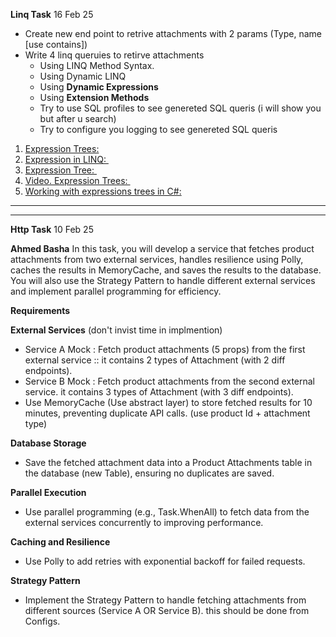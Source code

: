 __Linq Task__ 16 Feb 25
 - Create new end point to retrive attachments with 2 params (Type, name [use contains]) 
 - Write 4 linq queruies to retirve attachments
   - Using LINQ Method Syntax.
   - Using Dynamic LINQ
   - Using **Dynamic Expressions**
   - Using **Extension Methods**
   - Try to use SQL profiles to see genereted SQL queris (i will show you but after u search)
   - Try to configure you logging to see genereted SQL queris
  
 <ol data-slate-node="element" class="slate-ordered-list">

<li data-slate-node="element"><div data-slate-node="element" style="position: relative;"><span data-slate-node="text"><span data-slate-leaf="true"><span data-slate-zero-width="z" data-slate-length="0">﻿</span></span></span><a data-slate-node="element" data-slate-inline="true" target="_blank" rel="noopener noreferrer" href="&nbsp;https://docs.microsoft.com/en-us/dotnet/csharp/programming-guide/concepts/expression-trees/" style="display: inline;"><span data-slate-node="text"><span data-slate-leaf="true"><span data-slate-string="true">Expression Trees:</span></span></span></a><span data-slate-node="text"><span data-slate-leaf="true"><span data-slate-zero-width="z" data-slate-length="0">﻿</span></span></span></div></li>
<li data-slate-node="element"><div data-slate-node="element" style="position: relative;"><span data-slate-node="text"><span data-slate-leaf="true"><span data-slate-zero-width="z" data-slate-length="0">﻿</span></span></span><a data-slate-node="element" data-slate-inline="true" target="_blank" rel="noopener noreferrer" href="https://www.tutorialsteacher.com/linq/linq-expression" style="display: inline;"><span data-slate-node="text"><span data-slate-leaf="true"><span data-slate-string="true">Expression in LINQ: </span></span></span></a><span data-slate-node="text"><span data-slate-leaf="true"><span data-slate-zero-width="z" data-slate-length="0">﻿</span></span></span><a data-slate-node="element" data-slate-inline="true" target="_blank" rel="noopener noreferrer" href="https://www.tutorialsteacher.com/linq/linq-expression" style="display: inline;"><span data-slate-node="text"><span data-slate-leaf="true"><span data-slate-zero-width="z" data-slate-length="0">﻿</span></span></span></a><span data-slate-node="text"><span data-slate-leaf="true"><span data-slate-zero-width="z" data-slate-length="0">﻿</span></span></span></div></li><li data-slate-node="element"><div data-slate-node="element" style="position: relative;"><span data-slate-node="text"><span data-slate-leaf="true"><span data-slate-zero-width="z" data-slate-length="0">﻿</span></span></span><a data-slate-node="element" data-slate-inline="true" target="_blank" rel="noopener noreferrer" href="https://www.tutorialsteacher.com/linq/expression-tree" style="display: inline;"><span data-slate-node="text"><span data-slate-leaf="true"><span data-slate-string="true">Expression Tree: </span></span></span></a><span data-slate-node="text"><span data-slate-leaf="true"><span data-slate-zero-width="z" data-slate-length="0">﻿</span></span></span><a data-slate-node="element" data-slate-inline="true" target="_blank" rel="noopener noreferrer" href="https://www.tutorialsteacher.com/linq/expression-tree" style="display: inline;"><span data-slate-node="text"><span data-slate-leaf="true"><span data-slate-zero-width="z" data-slate-length="0">﻿</span></span></span></a><span data-slate-node="text"><span data-slate-leaf="true"><span data-slate-zero-width="z" data-slate-length="0">﻿</span></span></span></div></li><li data-slate-node="element"><div data-slate-node="element" style="position: relative;"><span data-slate-node="text"><span data-slate-leaf="true"><span data-slate-zero-width="z" data-slate-length="0">﻿</span></span></span><a data-slate-node="element" data-slate-inline="true" target="_blank" rel="noopener noreferrer" href="https://youtu.be/dwr40KytyaY" style="display: inline;"><span data-slate-node="text"><span data-slate-leaf="true"><span data-slate-string="true">Video. Expression Trees: </span></span></span></a><span data-slate-node="text"><span data-slate-leaf="true"><span data-slate-zero-width="z" data-slate-length="0">﻿</span></span></span><a data-slate-node="element" data-slate-inline="true" target="_blank" rel="noopener noreferrer" href="https://youtu.be/dwr40KytyaY" style="display: inline;"><span data-slate-node="text"><span data-slate-leaf="true"><span data-slate-zero-width="z" data-slate-length="0">﻿</span></span></span></a><span data-slate-node="text"><span data-slate-leaf="true"><span data-slate-zero-width="z" data-slate-length="0">﻿</span></span></span></div></li>
<li data-slate-node="element">
<div data-slate-node="element" style="position: relative;"><span data-slate-node="text"><span data-slate-leaf="true"><span data-slate-zero-width="z" data-slate-length="0">﻿</span></span></span><a data-slate-node="element" data-slate-inline="true" target="_blank" rel="noopener noreferrer" href="&nbsp;https://tyrrrz.me/blog/expression-trees" style="display: inline;"><span data-slate-node="text"><span data-slate-leaf="true"><span data-slate-string="true">Working with expressions trees in C#:</span></span></span></a><span data-slate-node="text"><span data-slate-leaf="true"><span data-slate-zero-width="z" data-slate-length="0">﻿</span></span></span></div></li></ol>

-----------------------------------------------------------------------------------------------------------------------------------------------------------
-----------------------------------------------------------------------------------------------------------------------------------------------------------

__Http Task__ 10 Feb 25

__Ahmed Basha__
In this task, you will develop a service that fetches product attachments from two external services, handles resilience using Polly, caches the results in MemoryCache, and saves the results to the database. 
You will also use the Strategy Pattern to handle different external services and implement parallel programming for efficiency.

**Requirements**

__External Services__ (don't invist time in implmention)
- Service A Mock : Fetch product attachments (5 props) from the first external service :: it contains 2 types of Attachment (with 2 diff endpoints).
- Service B Mock : Fetch product attachments from the second external service. it contains 3 types of Attachment (with 3 diff endpoints).
 - Use MemoryCache (Use abstract layer) to store fetched results for 10 minutes, preventing duplicate API calls. (use product Id   + attachment type)

__Database Storage__
- Save the fetched attachment data into a Product Attachments table in the database (new Table), ensuring no duplicates are saved.

__Parallel Execution__
- Use parallel programming (e.g., Task.WhenAll) to fetch data from the external services concurrently to improving performance.

__Caching and Resilience__
 - Use Polly to add retries with exponential backoff for failed requests.

__Strategy Pattern__
- Implement the Strategy Pattern to handle fetching attachments from different sources (Service A OR Service B). this should be done from Configs.
